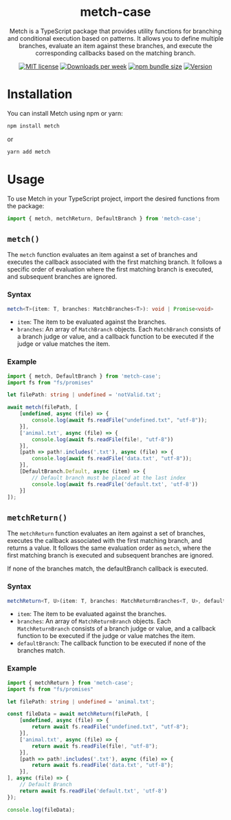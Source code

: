 <h1 align="center">metch-case</h1>

<p align="center">
Metch is a TypeScript package that provides utility functions for branching and conditional execution based on patterns. It allows you to define multiple branches, evaluate an item against these branches, and execute the corresponding callbacks based on the matching branch.
</p>

<p align="center">
  <a href="https://github.com/najidnadri/metch/blob/master/LICENSE">
    <img
      alt="MIT license"
      src="https://img.shields.io/npm/l/metch-case?style=plastic"
    /></a>
  <a href="https://www.npmjs.com/package/metch-case">
    <img
      alt="Downloads per week"
      src="https://img.shields.io/npm/dw/metch-case?style=plastic"
    /></a>
  <a href="https://bundlephobia.com/result?p=metch-case">
    <img
      alt="npm bundle size"
      src="https://img.shields.io/bundlephobia/minzip/metch-case?style=plastic"
    /></a>
  <a href="https://www.npmjs.com/package/metch-case">
    <img
      alt="Version"
      src="https://img.shields.io/npm/v/metch-case?style=plastic"
    /></a>
</p>

# Installation
You can install Metch using npm or yarn:
```bash
npm install metch
```
or
```bash
yarn add metch
```

# Usage
To use Metch in your TypeScript project, import the desired functions from the package:
```typescript
import { metch, metchReturn, DefaultBranch } from 'metch-case';
```

## `metch()`
The `metch` function evaluates an item against a set of branches and executes the callback associated with the first matching branch. It follows a specific order of evaluation where the first matching branch is executed, and subsequent branches are ignored.

### Syntax
```typescript
metch<T>(item: T, branches: MatchBranches<T>): void | Promise<void>
```
* `item`: The item to be evaluated against the branches.
* `branches`: An array of `MatchBranch` objects. Each `MatchBranch` consists of a branch judge or value, and a callback function to be executed if the judge or value matches the item.

### Example
```typescript
import { metch, DefaultBranch } from 'metch-case';
import fs from "fs/promises"

let filePath: string | undefined = 'notValid.txt';

await metch(filePath, [
    [undefined, async (file) => {
        console.log(await fs.readFile("undefined.txt", "utf-8"));
    }], 
    ['animal.txt', async (file) => {
        console.log(await fs.readFile(file!, "utf-8"))
    }], 
    [path => path!.includes('.txt'), async (file) => {
        console.log(await fs.readFile('data.txt', "utf-8"));
    }], 
    [DefaultBranch.Default, async (item) => {
        // Default branch must be placed at the last index
        console.log(await fs.readFile('default.txt', 'utf-8'))
    }]  
]);
```

## `metchReturn()`
The `metchReturn` function evaluates an item against a set of branches, executes the callback associated with the first matching branch, and returns a value. It follows the same evaluation order as `metch`, where the first matching branch is executed and subsequent branches are ignored.

If none of the branches match, the defaultBranch callback is executed.  

### Syntax
```typescript
metchReturn<T, U>(item: T, branches: MatchReturnBranches<T, U>, defaultBranch: MatchReturnDefaultbranch<T, U>): U | Promise<U>
```
* `item`: The item to be evaluated against the branches.
* `branches`: An array of `MatchReturnBranch` objects. Each `MatchReturnBranch` consists of a branch judge or value, and a callback function to be executed if the judge or value matches the item.
* `defaultBranch`: The callback function to be executed if none of the branches match.

### Example
```typescript
import { metchReturn } from 'metch-case';
import fs from "fs/promises"

let filePath: string | undefined = 'animal.txt';

const fileData = await metchReturn(filePath, [
    [undefined, async (file) => {
        return await fs.readFile("undefined.txt", "utf-8");
    }], 
    ['animal.txt', async (file) => {
        return await fs.readFile(file!, "utf-8");
    }], 
    [path => path!.includes('.txt'), async (file) => {
        return await fs.readFile('data.txt', "utf-8");
    }],
], async (file) => {
    // Default Branch
    return await fs.readFile('default.txt', 'utf-8')
});

console.log(fileData);
```